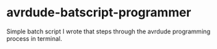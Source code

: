 # avrdude-batscript-programmer
Simple batch script I wrote that steps through the avrdude programming process in terminal. 
